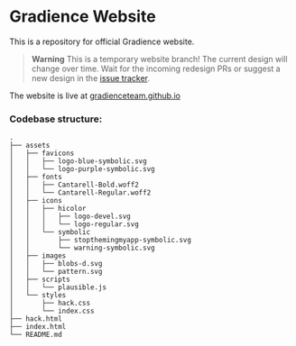 # Gradience Website

This is a repository for official Gradience website.

> **Warning**
> This is a temporary website branch! The current design will change over time. Wait for the incoming redesign PRs or suggest a new design in the [issue tracker](https://github.com/GradienceTeam/GradienceTeam.github.io/issues/new).

The website is live at [gradienceteam.github.io](https://gradienceteam.github.io)

### Codebase structure:
```
.
├── assets
│   ├── favicons
│   │   ├── logo-blue-symbolic.svg
│   │   └── logo-purple-symbolic.svg
│   ├── fonts
│   │   ├── Cantarell-Bold.woff2
│   │   └── Cantarell-Regular.woff2
│   ├── icons
│   │   ├── hicolor
│   │   │   ├── logo-devel.svg
│   │   │   └── logo-regular.svg
│   │   └── symbolic
│   │       ├── stopthemingmyapp-symbolic.svg
│   │       └── warning-symbolic.svg
│   ├── images
│   │   ├── blobs-d.svg
│   │   └── pattern.svg
│   ├── scripts
│   │   └── plausible.js
│   └── styles
│       ├── hack.css
│       └── index.css
├── hack.html
├── index.html
└── README.md
```
